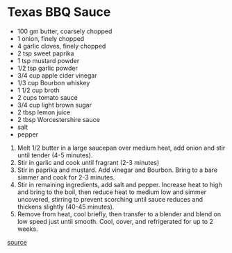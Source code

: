 # Texas BBQ Sauce

* 100 gm butter, coarsely chopped
* 1 onion, finely chopped
* 4 garlic cloves, finely chopped
* 2 tsp sweet paprika
* 1 tsp mustard powder
* 1/2 tsp garlic powder
* 3/4 cup apple cider vinegar
* 1/3 cup Bourbon whiskey
* 1 1/2 cup broth
* 2 cups tomato sauce
* 3/4 cup light brown sugar
* 2 tbsp lemon juice
* 2 tbsp Worcestershire sauce
* salt
* pepper

1. Melt 1/2 butter in a large saucepan over medium heat, add onion and stir until tender (4-5 minutes).
1. Stir in garlic and cook until fragrant (2-3 minutes)
1. Stir in paprika and mustard. Add vinegar and Bourbon. Bring to a bare simmer and cook for 2-3 minutes.
1. Stir in remaining ingredients, add salt and pepper. Increase heat to high and bring to the boil, then reduce heat to medium low and simmer uncovered, stirring to prevent scorching until sauce reduces and thickens slightly (40-45 minutes).
1. Remove from heat, cool briefly, then transfer to a blender and blend on low speed just until smooth. Cool, cover, and refrigerated for up to 2 weeks.

[source](https://www.gourmettraveller.com.au/recipes/chefs-recipes/texas-style-barbecue-sauce-8386)
